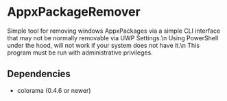 # AppxPackageRemover
Simple tool for removing windows AppxPackages via a simple CLI interface that may not be normally removable via UWP Settings.\n
Using PowerShell under the hood, will not work if your system does not have it.\n
This program must be run with administrative privileges.

## Dependencies
  - colorama (0.4.6 or newer)
